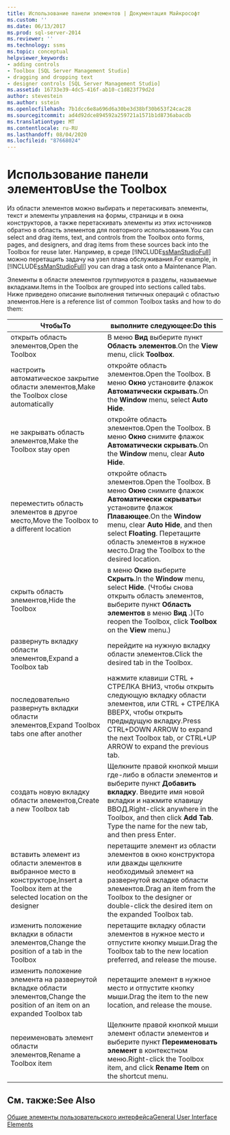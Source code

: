 ```yaml
---
title: Использование панели элементов | Документация Майкрософт
ms.custom: ''
ms.date: 06/13/2017
ms.prod: sql-server-2014
ms.reviewer: ''
ms.technology: ssms
ms.topic: conceptual
helpviewer_keywords:
- adding controls
- Toolbox [SQL Server Management Studio]
- dragging and dropping text
- designer controls [SQL Server Management Studio]
ms.assetid: 16733e39-4dc5-416f-ab10-c1d823f79d2d
author: stevestein
ms.author: sstein
ms.openlocfilehash: 7b1dcc6e8a696d6a30be3d38bf30b653f24cac28
ms.sourcegitcommit: ad4d92dce894592a259721a1571b1d8736abacdb
ms.translationtype: MT
ms.contentlocale: ru-RU
ms.lasthandoff: 08/04/2020
ms.locfileid: "87668024"
---
```

# <a name="use-the-toolbox"></a><span data-ttu-id="177e5-102">Использование панели элементов</span><span class="sxs-lookup"><span data-stu-id="177e5-102">Use the Toolbox</span></span>
  <span data-ttu-id="177e5-103">Из области элементов можно выбирать и перетаскивать элементы, текст и элементы управления на формы, страницы и в окна конструкторов, а также перетаскивать элементы из этих источников обратно в область элементов для повторного использования.</span><span class="sxs-lookup"><span data-stu-id="177e5-103">You can select and drag items, text, and controls from the Toolbox onto forms, pages, and designers, and drag items from these sources back into the Toolbox for reuse later.</span></span> <span data-ttu-id="177e5-104">Например, в среде [!INCLUDE[ssManStudioFull](../includes/ssmanstudiofull-md.md)] можно перетащить задачу на узел плана обслуживания.</span><span class="sxs-lookup"><span data-stu-id="177e5-104">For example, in [!INCLUDE[ssManStudioFull](../includes/ssmanstudiofull-md.md)] you can drag a task onto a Maintenance Plan.</span></span>  
  
 <span data-ttu-id="177e5-105">Элементы в области элементов группируются в разделы, называемые вкладками.</span><span class="sxs-lookup"><span data-stu-id="177e5-105">Items in the Toolbox are grouped into sections called tabs.</span></span> <span data-ttu-id="177e5-106">Ниже приведено описание выполнения типичных операций с областью элементов.</span><span class="sxs-lookup"><span data-stu-id="177e5-106">Here is a reference list of common Toolbox tasks and how to do them:</span></span>  
  
|<span data-ttu-id="177e5-107">Чтобы</span><span class="sxs-lookup"><span data-stu-id="177e5-107">To</span></span>|<span data-ttu-id="177e5-108">выполните следующее:</span><span class="sxs-lookup"><span data-stu-id="177e5-108">Do this</span></span>|  
|--------|-------------|  
|<span data-ttu-id="177e5-109">открыть область элементов,</span><span class="sxs-lookup"><span data-stu-id="177e5-109">Open the Toolbox</span></span>|<span data-ttu-id="177e5-110">В меню **Вид** выберите пункт **Область элементов**.</span><span class="sxs-lookup"><span data-stu-id="177e5-110">On the **View** menu, click **Toolbox**.</span></span>|  
|<span data-ttu-id="177e5-111">настроить автоматическое закрытие области элементов,</span><span class="sxs-lookup"><span data-stu-id="177e5-111">Make the Toolbox close automatically</span></span>|<span data-ttu-id="177e5-112">откройте область элементов.</span><span class="sxs-lookup"><span data-stu-id="177e5-112">Open the Toolbox.</span></span> <span data-ttu-id="177e5-113">В меню **Окно** установите флажок **Автоматически скрывать**.</span><span class="sxs-lookup"><span data-stu-id="177e5-113">On the **Window** menu, select **Auto Hide**.</span></span>|  
|<span data-ttu-id="177e5-114">не закрывать область элементов,</span><span class="sxs-lookup"><span data-stu-id="177e5-114">Make the Toolbox stay open</span></span>|<span data-ttu-id="177e5-115">откройте область элементов.</span><span class="sxs-lookup"><span data-stu-id="177e5-115">Open the Toolbox.</span></span> <span data-ttu-id="177e5-116">В меню **Окно** снимите флажок **Автоматически скрывать**.</span><span class="sxs-lookup"><span data-stu-id="177e5-116">On the **Window** menu, clear **Auto Hide**.</span></span>|  
|<span data-ttu-id="177e5-117">переместить область элементов в другое место,</span><span class="sxs-lookup"><span data-stu-id="177e5-117">Move the Toolbox to a different location</span></span>|<span data-ttu-id="177e5-118">откройте область элементов.</span><span class="sxs-lookup"><span data-stu-id="177e5-118">Open the Toolbox.</span></span> <span data-ttu-id="177e5-119">В меню **Окно** снимите флажок **Автоматически скрывать**и установите флажок **Плавающее**.</span><span class="sxs-lookup"><span data-stu-id="177e5-119">On the **Window** menu, clear **Auto Hide**, and then select **Floating**.</span></span> <span data-ttu-id="177e5-120">Перетащите область элементов в нужное место.</span><span class="sxs-lookup"><span data-stu-id="177e5-120">Drag the Toolbox to the desired location.</span></span>|  
|<span data-ttu-id="177e5-121">скрыть область элементов,</span><span class="sxs-lookup"><span data-stu-id="177e5-121">Hide the Toolbox</span></span>|<span data-ttu-id="177e5-122">в меню **Окно** выберите **Скрыть**.</span><span class="sxs-lookup"><span data-stu-id="177e5-122">In the **Window** menu, select **Hide**.</span></span> <span data-ttu-id="177e5-123">(Чтобы снова открыть область элементов, выберите пункт **Область элементов** в меню **Вид** .)</span><span class="sxs-lookup"><span data-stu-id="177e5-123">(To reopen the Toolbox, click **Toolbox** on the **View** menu.)</span></span>|  
|<span data-ttu-id="177e5-124">развернуть вкладку области элементов,</span><span class="sxs-lookup"><span data-stu-id="177e5-124">Expand a Toolbox tab</span></span>|<span data-ttu-id="177e5-125">перейдите на нужную вкладку области элементов.</span><span class="sxs-lookup"><span data-stu-id="177e5-125">Click the desired tab in the Toolbox.</span></span>|  
|<span data-ttu-id="177e5-126">последовательно развернуть вкладки области элементов,</span><span class="sxs-lookup"><span data-stu-id="177e5-126">Expand Toolbox tabs one after another</span></span>|<span data-ttu-id="177e5-127">нажмите клавиши CTRL + СТРЕЛКА ВНИЗ, чтобы открыть следующую вкладку области элементов, или CTRL + СТРЕЛКА ВВЕРХ, чтобы открыть предыдущую вкладку.</span><span class="sxs-lookup"><span data-stu-id="177e5-127">Press CTRL+DOWN ARROW to expand the next Toolbox tab, or CTRL+UP ARROW to expand the previous tab.</span></span>|  
|<span data-ttu-id="177e5-128">создать новую вкладку области элементов,</span><span class="sxs-lookup"><span data-stu-id="177e5-128">Create a new Toolbox tab</span></span>|<span data-ttu-id="177e5-129">Щелкните правой кнопкой мыши где-либо в области элементов и выберите пункт **Добавить вкладку**. Введите имя новой вкладки и нажмите клавишу ВВОД.</span><span class="sxs-lookup"><span data-stu-id="177e5-129">Right-click anywhere in the Toolbox, and then click **Add Tab**. Type the name for the new tab, and then press Enter.</span></span>|  
|<span data-ttu-id="177e5-130">вставить элемент из области элементов в выбранное место в конструкторе,</span><span class="sxs-lookup"><span data-stu-id="177e5-130">Insert a Toolbox item at the selected location on the designer</span></span>|<span data-ttu-id="177e5-131">перетащите элемент из области элементов в окно конструктора или дважды щелкните необходимый элемент на развернутой вкладке области элементов.</span><span class="sxs-lookup"><span data-stu-id="177e5-131">Drag an item from the Toolbox to the designer or double-click the desired item on the expanded Toolbox tab.</span></span>|  
|<span data-ttu-id="177e5-132">изменить положение вкладки в области элементов,</span><span class="sxs-lookup"><span data-stu-id="177e5-132">Change the position of a tab in the Toolbox</span></span>|<span data-ttu-id="177e5-133">перетащите вкладку области элементов в нужное место и отпустите кнопку мыши.</span><span class="sxs-lookup"><span data-stu-id="177e5-133">Drag the Toolbox tab to the new location preferred, and release the mouse.</span></span>|  
|<span data-ttu-id="177e5-134">изменить положение элемента на развернутой вкладке области элементов,</span><span class="sxs-lookup"><span data-stu-id="177e5-134">Change the position of an item on an expanded Toolbox tab</span></span>|<span data-ttu-id="177e5-135">перетащите элемент в нужное место и отпустите кнопку мыши.</span><span class="sxs-lookup"><span data-stu-id="177e5-135">Drag the item to the new location, and release the mouse.</span></span>|  
|<span data-ttu-id="177e5-136">переименовать элемент области элементов,</span><span class="sxs-lookup"><span data-stu-id="177e5-136">Rename a Toolbox item</span></span>|<span data-ttu-id="177e5-137">Щелкните правой кнопкой мыши элемент области элементов и выберите пункт **Переименовать элемент** в контекстном меню.</span><span class="sxs-lookup"><span data-stu-id="177e5-137">Right-click the Toolbox item, and click **Rename Item** on the shortcut menu.</span></span>|  
  
## <a name="see-also"></a><span data-ttu-id="177e5-138">См. также:</span><span class="sxs-lookup"><span data-stu-id="177e5-138">See Also</span></span>  
 [<span data-ttu-id="177e5-139">Общие элементы пользовательского интерфейса</span><span class="sxs-lookup"><span data-stu-id="177e5-139">General User Interface Elements</span></span>](general-user-interface-elements.md)  
  
  
